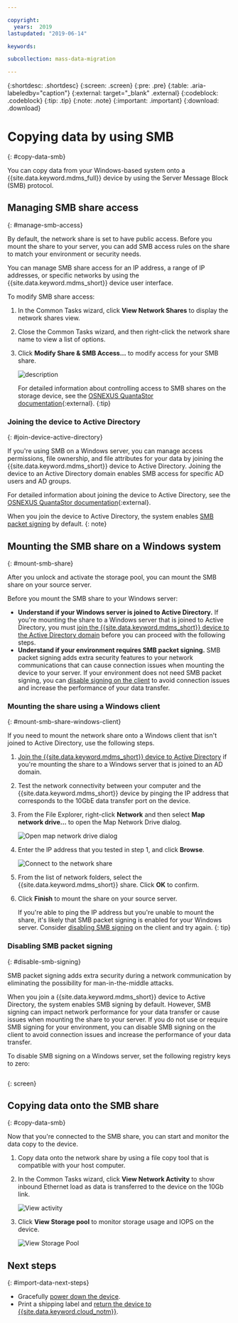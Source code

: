 ```yaml
---

copyright:
  years:  2019
lastupdated: "2019-06-14"

keywords:

subcollection: mass-data-migration

---
```


{:shortdesc: .shortdesc}
{:screen: .screen}
{:pre: .pre}
{:table: .aria-labeledby="caption"}
{:external: target="_blank" .external}
{:codeblock: .codeblock}
{:tip: .tip}
{:note: .note}
{:important: .important}
{:download: .download}

# Copying data by using SMB
{: #copy-data-smb}

You can copy data from your Windows-based system onto a {{site.data.keyword.mdms_full}} device by using the Server Message Block (SMB) protocol.

## Managing SMB share access
{: #manage-smb-access}

By default, the network share is set to have public access. Before you mount the share to your server, you can add SMB access rules on the share to match your environment or security needs. 

You can manage SMB share access for an IP address, a range of IP addresses, or specific networks by using the {{site.data.keyword.mdms_short}} device user interface.

To modify SMB share access:

1. In the Common Tasks wizard, click **View Network Shares** to display the network shares view.
2. Close the Common Tasks wizard, and then right-click the network share name to view a list of options. 
3. Click **Modify Share & SMB Access...** to modify access for your SMB share.

    ![description](images/add-smb-access.png)
   
    For detailed information about controlling access to SMB shares on the storage device, see the [OSNEXUS QuantaStor documentation](https://wiki.osnexus.com/index.php?title=Network_Shares){:external}.
    {:tip}

### Joining the device to Active Directory
{: #join-device-active-directory}

If you're using SMB on a Windows server, you can manage access permissions, file ownership, and file attributes for your data by joining the {{site.data.keyword.mdms_short}} device to Active Directory. Joining the device to an Active Directory domain enables SMB access for specific AD users and AD groups. 



For detailed information about joining the device to Active Directory, see the [OSNEXUS QuantaStor documentation](https://wiki.osnexus.com/index.php?title=Network_Shares#Joining_an_AD_Domain){:external}.

When you join the device to Active Directory, the system enables [SMB packet signing](#disable-smb-signing) by default. 
{: note}

## Mounting the SMB share on a Windows system
{: #mount-smb-share}

After you unlock and activate the storage pool, you can mount the SMB share on your source server.

Before you mount the SMB share to your Windows server:

- **Understand if your Windows server is joined to Active Directory.** If you're mounting the share to a Windows server that is joined to Active Directory, you must [join the {{site.data.keyword.mdms_short}} device to the Active Directory domain](#join-device-active-directory) before you can proceed with the following steps.
- **Understand if your environment requires SMB packet signing.** SMB packet signing adds extra security features to your network communications that can cause connection issues when mounting the device to your server. If your environment does not need SMB packet signing, you can [disable signing on the client](#disable-smb-signing) to avoid connection issues and increase the performance of your data transfer.

### Mounting the share using a Windows client
{: #mount-smb-share-windows-client}

If you need to mount the network share onto a Windows client that isn't joined to Active Directory, use the following steps.

1. [Join the {{site.data.keyword.mdms_short}} device to Active Directory](#join-device-active-directory) if you're mounting the share to a Windows server that is joined to an AD domain.
2. Test the network connectivity between your computer and the {{site.data.keyword.mdms_short}} device by pinging the IP address that corresponds to the 10GbE data transfer port on the device.
3. From the File Explorer, right-click **Network** and then select **Map network drive...** to open the Map Network Drive dialog.

   ![Open map network drive dialog](images/map-network-drive.png)
4. Enter the IP address that you tested in step 1, and click **Browse**.

   ![Connect to the network share](images/map-network-drive-dialog.png)
5. From the list of network folders, select the {{site.data.keyword.mdms_short}} share. Click **OK** to confirm.
6. Click **Finish** to mount the share on your source server.

    If you're able to ping the IP address but you're unable to mount the share, it's likely that SMB packet signing is enabled for your Windows server. Consider [disabling SMB signing](#disable-smb-signing) on the client and try again.
    {: tip} 

### Disabling SMB packet signing
{: #disable-smb-signing}

SMB packet signing adds extra security during a network communication by eliminating the possibility for man-in-the-middle attacks. 

When you join a {{site.data.keyword.mdms_short}} device to Active Directory, the system enables SMB signing by default. However, SMB signing can impact network performance for your data transfer or cause issues when mounting the share to your server. If you do not use or require SMB signing for your environment, you can disable SMB signing on the client to avoid connection issues and increase the performance of your data transfer.

To disable SMB signing on a Windows server, set the following registry keys to zero:

```[HKEY_LOCAL_MACHINE\SYSTEM\CurrentControlSet\Services\LanmanServer\Parameters\"requiresecuritysignature"=dword:00000000][HKEY_LOCAL_MACHINE\SYSTEM\CurrentControlSet\Services\Lanmanworkstation\Parameters\"requiresecuritysignature"=dword:00000000] 
```
{: screen}

## Copying data onto the SMB share
{: #copy-data-smb}

Now that you're connected to the SMB share, you can start and monitor the data copy to the device.

1. Copy data onto the network share by using a file copy tool that is compatible with your host computer.
2. In the Common Tasks wizard, click **View Network Activity** to show inbound Ethernet load as data is transferred to the device on the 10Gb link.
   
    ![View activity](images/NetworkPerf.png)
3. Click **View Storage pool** to monitor storage usage and IOPS on the device.
   
    ![View Storage Pool](images/PoolPerf.png)

## Next steps
{: #import-data-next-steps}

- Gracefully [power down the device](/docs/infrastructure/mass-data-migration?topic=mass-data-migration-disconnect-device).
- Print a shipping label and [return the device to {{site.data.keyword.cloud_notm}}](/docs/infrastructure/mass-data-migration?topic=mass-data-migration-ship-device).
